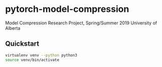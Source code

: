 # pytorch-model-compression

Model Compression Research Project, Spring/Summer 2019
University of Alberta

## Quickstart

```bash
virtualenv venv --python python3
source venv/bin/activate

```

